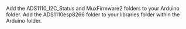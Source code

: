 Add the ADS1110_I2C_Status and MuxFirmware2 folders to your Arduino folder. Add the ADS1110esp8266 folder to your libraries folder within the Arduino folder.
